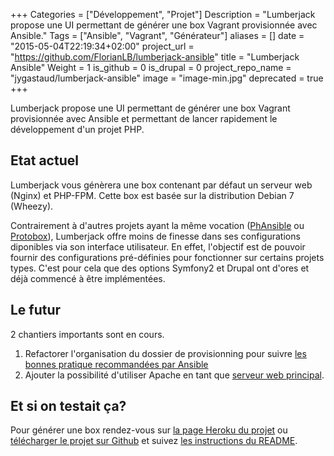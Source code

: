 +++
Categories = ["Développement", "Projet"]
Description = "Lumberjack propose une UI permettant de générer une box Vagrant provisionnée avec Ansible."
Tags = ["Ansible", "Vagrant", "Générateur"]
aliases = []
date = "2015-05-04T22:19:34+02:00"
project_url = "https://github.com/FlorianLB/lumberjack-ansible"
title = "Lumberjack Ansible"
Weight = 1
is_github = 0
is_drupal = 0
project_repo_name = "jygastaud/lumberjack-ansible"
image = "image-min.jpg"
deprecated = true
+++

Lumberjack propose une UI permettant de générer une box Vagrant provisionnée avec Ansible et permettant de lancer rapidement le développement d'un projet PHP.

## Etat actuel

Lumberjack vous génèrera une box contenant par défaut un serveur web (Nginx) et PHP-FPM.
Cette box est basée sur la distribution Debian 7 (Wheezy).

Contrairement à d'autres projets ayant la même vocation ([PhAnsible](https://github.com/Phansible/phansible) ou [Protobox](https://github.com/protobox/protobox)), Lumberjack offre moins de finesse dans ses configurations diponibles via son interface utilisateur. En effet, l'objectif est de pouvoir fournir des configurations pré-définies pour fonctionner sur certains projets types. C'est pour cela que des options Symfony2 et Drupal ont d'ores et déjà commencé à être implémentées.

## Le futur

2 chantiers importants sont en cours.

1. Refactorer l'organisation du dossier de provisionning pour suivre [les bonnes pratique recommandées par Ansible](https://github.com/FlorianLB/lumberjack-ansible/issues/17)
2. Ajouter la possibilité d'utiliser Apache en tant que [serveur web principal](https://github.com/FlorianLB/lumberjack-ansible/issues/7).



## Et si on testait ça?

Pour générer une box rendez-vous sur [la page Heroku du projet](http://lumberjack-ansible.herokuapp.com/) ou [télécharger le projet sur Github](https://github.com/FlorianLB/lumberjack-ansible) et suivez [les instructions du README](https://github.com/FlorianLB/lumberjack-ansible/blob/master/README.md).
